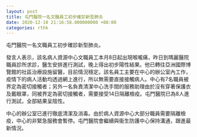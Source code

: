 ```yaml
---
layout: post
title: 屯門醫院一名文職員工初步確診新型肺炎
date: 2020-12-10 21:16:58.000000000 +08:00
categories: rthk
---
```


屯門醫院一名文職員工初步確診新型肺炎。
 
發言人表示，該名病人資源中心文職員工本月8日起出現喉嚨痛，昨日到瑪麗醫院職員診所求診，醫生安排進行測試，晚上得出初步陽性結果。他已轉往亞洲國際博覽館的社區治療設施留醫，目前情況穩定。該名員工主要在中心的辦公室內工作，疫情下的病人活動均透過網上進行，所以無需要直接接觸病人。中心有7名職員被界定為密切接觸者；另外一名負責清潔中心洗手間的服務助理由於沒有穿著保護衣及戴眼罩，同被界定為密切接觸者，需要接受14日隔離檢疫。屯門醫院已為8人進行測試，全部結果呈陰性。
 
中心的辦公室已進行徹底清潔及消毒。由於病人資源中心大部分職員需要隔離檢疫，中心的非緊急服務會暫停。屯門醫院會繼續與衞生防護中心保持溝通，跟進最新情況。
